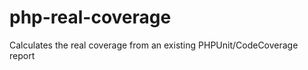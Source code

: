 php-real-coverage
=================

Calculates the real coverage from an existing PHPUnit/CodeCoverage report
